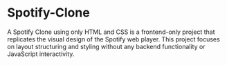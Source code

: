 # Spotify-Clone
A Spotify Clone using only HTML and CSS is a frontend-only project that replicates the visual design of the Spotify web player. This project focuses on layout structuring and styling without any backend functionality or JavaScript interactivity.
